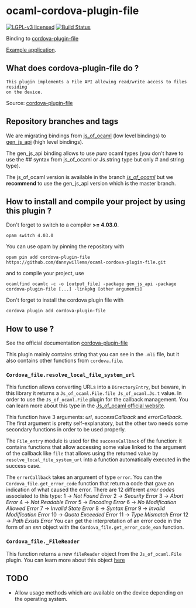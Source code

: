# ocaml-cordova-plugin-file

[![LGPL-v3 licensed](https://img.shields.io/badge/license-LGPLv3-blue.svg)](https://raw.githubusercontent.com/dannywillems/ocaml-_update/README.md?pr=%2Fbesport%2Focaml-cordova-plugin-file%2Fpull%2F2cordova-plugin-file/master/LICENSE)
[![Build Status](https://travis-ci.org/dannywillems/ocaml-cordova-plugin-file.svg?branch=master)](https://travis-ci.org/dannywillems/ocaml-cordova-plugin-file)

Binding to
[cordova-plugin-file](https://github.com/apache/cordova-plugin-file)

[Example
application](https://github.com/dannywillems/ocaml-cordova-plugin-file-example).

## What does cordova-plugin-file do ?

```
This plugin implements a File API allowing read/write access to files residing
on the device.
```

Source: [cordova-plugin-file](https://github.com/apache/cordova-plugin-file)

## Repository branches and tags

We are migrating bindings from
[js_of_ocaml](https://github.com/ocsigen/js_of_ocaml) (low level bindings) to
[gen_js_api](https://github.com/lexifi/gen_js_api) (high level bindings).

The gen_js_api binding allows to use *pure* ocaml types (you don't have to use
the ## syntax from js_of_ocaml or Js.string type but only # and string type).

The js_of_ocaml version is available in the branch
[*js_of_ocaml*](https://github.com/dannywillems/ocaml-cordova-plugin-file/tree/js_of_ocaml)
but we **recommend** to use the gen_js_api version which is the master branch.

## How to install and compile your project by using this plugin ?

Don't forget to switch to a compiler **>= 4.03.0**.
```Shell
opam switch 4.03.0
```

You can use opam by pinning the repository with
```Shell
opam pin add cordova-plugin-file https://github.com/dannywillems/ocaml-cordova-plugin-file.git
```

and to compile your project, use
```Shell
ocamlfind ocamlc -c -o [output_file] -package gen_js_api -package cordova-plugin-file [...] -linkpkg [other arguments]
```

Don't forget to install the cordova plugin file with
```Shell
cordova plugin add cordova-plugin-file
```

## How to use ?

See the official documentation
[cordova-plugin-file](https://github.com/apache/cordova-plugin-file)

This plugin mainly contains string that you can see in the `.mli` file,
but it also contains other functions from `cordova.file`.

### `Cordova_file.resolve_local_file_system_url`

This function allows converting URLs into a `DirectoryEntry`, but
beware, in this library it returns a `Js_of_ocaml.File.file
Js_of_ocaml.Js.t` value. In order to use the `Js_of_ocaml.File` plugin for the
callback management. You can learn more about this type in the
[Js_of_ocaml official
website](https://ocsigen.org/js_of_ocaml/3.1.0/api/File).

This function have 3 arguments: *url*, *successCallback* and
*errorCallback*. The first argument is pretty self-explanatory, but the
other two needs some secondary functions in order to be used properly.

The `File_entry` module is used for the `successCallback` of the
function: it contains functions that allow accessing some value linked to
the argument of the callback like `file` that allows using the returned value
by `resolve_local_file_system_url` into a function
automatically executed in the success case.

The `errorCallback` takes an argument of type `error`. You can the
`Cordova_file.get_error_code` function that return a code that gave an
indication of what caused the error. There are 12 different *error
code*s associated to this type:
           1 -> *Not Found Error*
           2 -> *Security Error*
           3 -> *Abort Error*
           4 -> *Not Readable Error*
           5 -> *Encoding Error*
           6 -> *No Modification Allowed Error*
           7 -> *Invalid State Error*
           8 -> *Syntax Error*
           9 -> *Invalid Modification Error*
           10 -> *Quota Exceeded Error*
           11 -> *Type Mismatch Error*
           12 -> *Path Exists Error*
You can get the interpretation of an error code in the form of an *exn*
object with the `Cordova_file.get_error_code_exn` function.

### `Cordova_file._FileReader`
This function returns a new `fileReader` object from the
`Js_of_ocaml.File` plugin. You can learn more about this object
[here](https://ocsigen.org/js_of_ocaml/3.1.0/api/File.fileReader-c)

## TODO

* Allow usage methods which are available on the device depending on the
  operating system.
